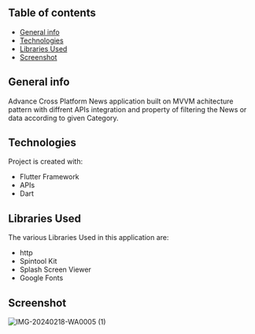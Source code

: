 ## Table of contents
* [General info](#general-info)
* [Technologies](#technologies)
* [Libraries Used](#libraries-used)
* [Screenshot](#screenshot)

## General info
Advance Cross Platform News application built on MVVM achitecture pattern with diffrent APIs integration and property of filtering the News or data according to given Category.

## Technologies
Project is created with:
* Flutter Framework
* APIs
* Dart

## Libraries Used
The various Libraries Used in this application are:
* http
* Spintool Kit
* Splash Screen Viewer
* Google Fonts

## Screenshot

![IMG-20240218-WA0005 (1)](https://github.com/THE-UNCHAINED/News-App-Advanced/assets/108423066/9dc9b81a-c1a1-43e6-ac05-d3c5c92d396d)
